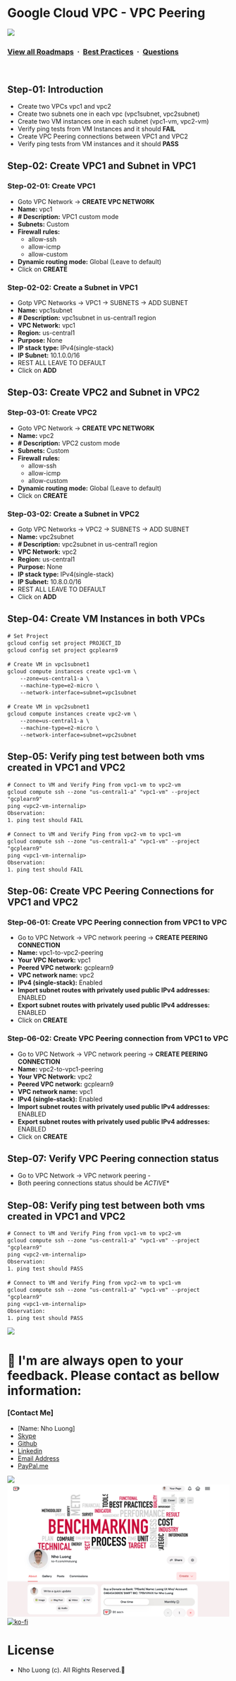# Google Cloud VPC - VPC Peering

![](https://i.imgur.com/waxVImv.png)
### [View all Roadmaps](https://github.com/nholuongut/all-roadmaps) &nbsp;&middot;&nbsp; [Best Practices](https://github.com/nholuongut/all-roadmaps/blob/main/public/best-practices/) &nbsp;&middot;&nbsp; [Questions](https://www.linkedin.com/in/nholuong/)
<br/>

## Step-01: Introduction
- Create two VPCs vpc1 and vpc2
- Create two subnets one in each vpc (vpc1subnet, vpc2subnet)
- Create two VM instances one in each subnet (vpc1-vm, vpc2-vm)
- Verify ping tests from VM Instances and it should **FAIL**
- Create VPC Peering connections between VPC1 and VPC2
- Verify ping tests from VM instances and it should **PASS**

## Step-02: Create VPC1 and Subnet in VPC1
### Step-02-01: Create VPC1
- Goto VPC Network -> **CREATE VPC NETWORK**
- **Name:** vpc1
- **# Description:** VPC1 custom mode
- **Subnets:** Custom
- **Firewall rules:**
  - allow-ssh
  - allow-icmp
  - allow-custom
- **Dynamic routing mode:** Global (Leave to default)
- Click on **CREATE**

### Step-02-02: Create a Subnet in VPC1
- Gotp VPC Networks -> VPC1 -> SUBNETS -> ADD SUBNET
- **Name:** vpc1subnet
- **# Description:** vpc1subnet in us-central1 region
- **VPC Network:** vpc1
- **Region:** us-central1
- **Purpose:** None
- **IP stack type:** IPv4(single-stack)
- **IP Subnet:** 10.1.0.0/16
- REST ALL LEAVE TO DEFAULT
- Click on **ADD**


## Step-03: Create VPC2 and Subnet in VPC2
### Step-03-01: Create VPC2
- Goto VPC Network -> **CREATE VPC NETWORK**
- **Name:** vpc2
- **# Description:** VPC2 custom mode
- **Subnets:** Custom
- **Firewall rules:**
  - allow-ssh
  - allow-icmp
  - allow-custom
- **Dynamic routing mode:** Global (Leave to default)
- Click on **CREATE**

### Step-03-02: Create a Subnet in VPC2
- Gotp VPC Networks -> VPC2 -> SUBNETS -> ADD SUBNET
- **Name:** vpc2subnet
- **# Description:** vpc2subnet in us-central1 region
- **VPC Network:** vpc2
- **Region:** us-central1
- **Purpose:** None
- **IP stack type:** IPv4(single-stack)
- **IP Subnet:** 10.8.0.0/16
- REST ALL LEAVE TO DEFAULT
- Click on **ADD**

## Step-04: Create VM Instances in both VPCs
```t
# Set Project 
gcloud config set project PROJECT_ID
gcloud config set project gcplearn9

# Create VM in vpc1subnet1 
gcloud compute instances create vpc1-vm \
    --zone=us-central1-a \
    --machine-type=e2-micro \
    --network-interface=subnet=vpc1subnet

# Create VM in vpc2subnet1 
gcloud compute instances create vpc2-vm \
    --zone=us-central1-a \
    --machine-type=e2-micro \
    --network-interface=subnet=vpc2subnet
```
## Step-05: Verify ping test between both vms created in VPC1 and VPC2
```t
# Connect to VM and Verify Ping from vpc1-vm to vpc2-vm 
gcloud compute ssh --zone "us-central1-a" "vpc1-vm" --project "gcplearn9"
ping <vpc2-vm-internalip>
Observation: 
1. ping test should FAIL

# Connect to VM and Verify Ping from vpc2-vm to vpc1-vm
gcloud compute ssh --zone "us-central1-a" "vpc1-vm" --project "gcplearn9"
ping <vpc1-vm-internalip>
Observation: 
1. ping test should FAIL
```

## Step-06: Create VPC Peering Connections for VPC1 and VPC2
### Step-06-01: Create VPC Peering connection from VPC1 to VPC
- Go to VPC Network -> VPC network peering -> **CREATE PEERING CONNECTION**
- **Name:** vpc1-to-vpc2-peering
- **Your VPC Network:** vpc1
- **Peered VPC network:** gcplearn9
- **VPC network name:** vpc2
- **IPv4 (single-stack):** Enabled
- **Import subnet routes with privately used public IPv4 addresses:** ENABLED
- **Export subnet routes with privately used public IPv4 addresses:** ENABLED
- Click on **CREATE**

### Step-06-02: Create VPC Peering connection from VPC1 to VPC
- Go to VPC Network -> VPC network peering -> **CREATE PEERING CONNECTION**
- **Name:** vpc2-to-vpc1-peering
- **Your VPC Network:** vpc2
- **Peered VPC network:** gcplearn9
- **VPC network name:** vpc1
- **IPv4 (single-stack):** Enabled
- **Import subnet routes with privately used public IPv4 addresses:** ENABLED
- **Export subnet routes with privately used public IPv4 addresses:** ENABLED
- Click on **CREATE**

## Step-07: Verify VPC Peering connection status
- Go to VPC Network -> VPC network peering -
- Both peering connections status should be *ACTIVE**

## Step-08: Verify ping test between both vms created in VPC1 and VPC2
```t
# Connect to VM and Verify Ping from vpc1-vm to vpc2-vm 
gcloud compute ssh --zone "us-central1-a" "vpc1-vm" --project "gcplearn9"
ping <vpc2-vm-internalip>
Observation: 
1. ping test should PASS

# Connect to VM and Verify Ping from vpc2-vm to vpc1-vm
gcloud compute ssh --zone "us-central1-a" "vpc1-vm" --project "gcplearn9"
ping <vpc1-vm-internalip>
Observation: 
1. ping test should PASS
```

![](https://i.i/Users/nholu/Documents/Donate.png/Users/nholu/Documents/Donate.pngmgur.com/waxVImv.png)
# 🚀 I'm are always open to your feedback.  Please contact as bellow information:
### [Contact Me]
* [Name: Nho Luong]
* [Skype](luongutnho_skype)
* [Github](https://github.com/nholuongut/)
* [Linkedin](https://www.linkedin.com/in/nholuong/)
* [Email Address](luongutnho@hotmail.com)
* [PayPal.me](https://www.paypal.com/paypalme/nholuongut)

![](https://i.imgur.com/waxVImv.png)
![](Donate.png)
[![ko-fi](https://ko-fi.com/img/githubbutton_sm.svg)](https://ko-fi.com/nholuong)

# License
* Nho Luong (c). All Rights Reserved.🌟